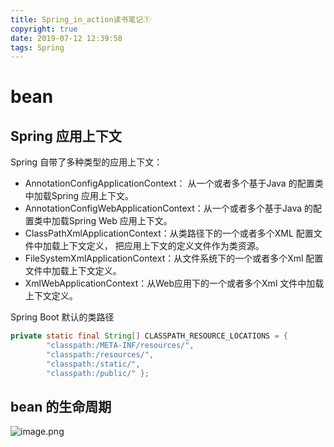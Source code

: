 ```yaml
---
title: Spring_in_action读书笔记①
copyright: true
date: 2019-07-12 12:39:58
tags: Spring
---
```



# bean

## Spring 应用上下文

Spring 自带了多种类型的应用上下文：
- AnnotationConfigApplicationContext： 从一个或者多个基于Java 的配置类中加载Spring 应用上下文。
- AnnotationConfigWebApplicationContext：从一个或者多个基于Java 的配置类中加载Spring Web 应用上下文。
- ClassPathXmlApplicationContext：从类路径下的一个或者多个XML 配置文件中加载上下文定义， 把应用上下文的定义文件作为类资源。
- FileSystemXmlApplicationContext：从文件系统下的一个或者多个Xml 配置文件中加载上下文定义。
- XmlWebApplicationContext：从Web应用下的一个或者多个Xml 文件中加载上下文定义。

Spring Boot 默认的类路径
```Java
private static final String[] CLASSPATH_RESOURCE_LOCATIONS = {  
        "classpath:/META-INF/resources/",
        "classpath:/resources/",  
        "classpath:/static/",
        "classpath:/public/" };  
```

<!--more-->

## bean 的生命周期

![image.png](https://upload-images.jianshu.io/upload_images/13918038-0ac90624b41ec2e1.png?imageMogr2/auto-orient/strip%7CimageView2/2/w/1240)
